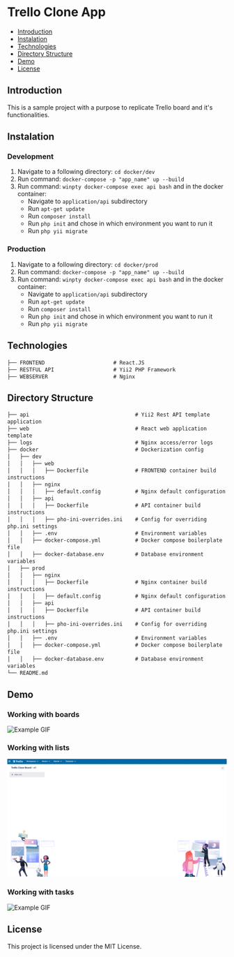 # Trello Clone App

- [Introduction](#Introduction)
- [Instalation](#Instalation)
- [Technologies](#Technologies)
- [Directory Structure](#Directory-Structure)
- [Demo](#Demo)
- [License](#License)

## Introduction

This is a sample project with a purpose to replicate Trello board and it's functionalities.

## Instalation

### Development

1. Navigate to a following directory: `cd docker/dev`
2. Run command: `docker-compose -p "app_name" up --build`
3. Run command: `winpty docker-compose exec api bash` and in the docker container:
   - Navigate to `application/api` subdirectory
   - Run `apt-get update`
   - Run `composer install`
   - Run `php init` and chose in which environment you want to run it
   - Run `php yii migrate`

### Production

1. Navigate to a following directory: `cd docker/prod`
2. Run command: `docker-compose -p "app_name" up --build`
3. Run command: `winpty docker-compose exec api bash` and in the docker container:
   - Navigate to `application/api` subdirectory
   - Run `apt-get update`
   - Run `composer install`
   - Run `php init` and chose in which environment you want to run it
   - Run `php yii migrate`

## Technologies

    ├── FRONTEND                      # React.JS
    ├── RESTFUL API                   # Yii2 PHP Framework
    ├── WEBSERVER                     # Nginx

## Directory Structure

    ├── api                                  # Yii2 Rest API template application
    ├── web                                  # React web application template
    ├── logs                                 # Nginx access/error logs
    ├── docker                               # Dockerization config
    │   ├── dev
    │   │   ├── web
    │   │   │   ├── Dockerfile               # FRONTEND container build instructions
    │   │   ├── nginx
    │   │   │   ├── default.config           # Nginx default configuration
    │   │   ├── api
    │   │   │   ├── Dockerfile               # API container build instructions
    │   │   │   ├── pho-ini-overrides.ini    # Config for overriding php.ini settings
    │   │   ├── .env                         # Environment variables
    │   │   ├── docker-compose.yml           # Docker compose boilerplate file
    │   │   ├── docker-database.env          # Database environment variables
    │   ├── prod
    │   │   ├── nginx
    │   │   │   ├── Dockerfile               # Nginx container build instructions
    │   │   │   ├── default.config           # Nginx default configuration
    │   │   ├── api
    │   │   │   ├── Dockerfile               # API container build instructions
    │   │   │   ├── pho-ini-overrides.ini    # Config for overriding php.ini settings
    │   │   ├── .env                         # Environment variables
    │   │   ├── docker-compose.yml           # Docker compose boilerplate file
    │   │   ├── docker-database.env          # Database environment variables
    └── README.md

## Demo

### Working with boards

![Example GIF](./demo/boards.gif)

### Working with lists

![Example GIF](./demo/lists.gif)

### Working with tasks

![Example GIF](./demo/tasks.gif)

## License

This project is licensed under the MIT License.
